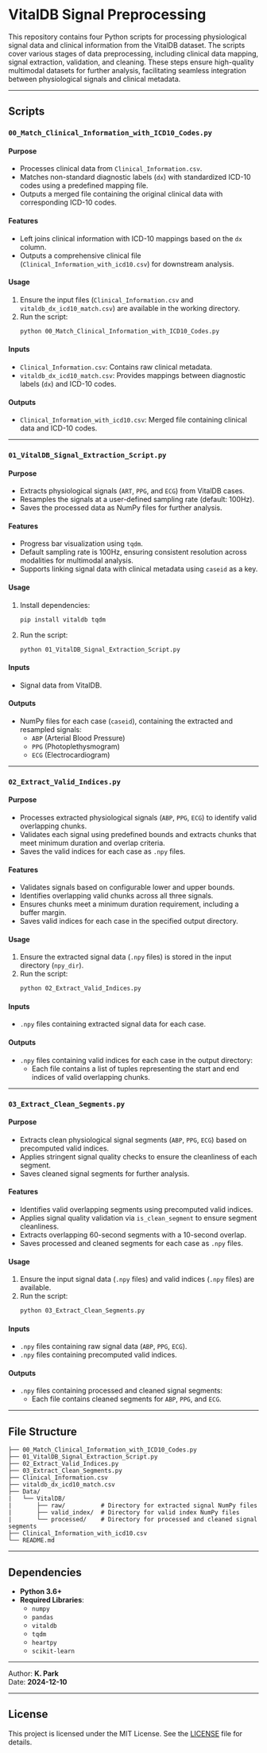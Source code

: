 # VitalDB Signal Preprocessing

This repository contains four Python scripts for processing physiological signal data and clinical information from the VitalDB dataset. The scripts cover various stages of data preprocessing, including clinical data mapping, signal extraction, validation, and cleaning. These steps ensure high-quality multimodal datasets for further analysis, facilitating seamless integration between physiological signals and clinical metadata.

---

## **Scripts**

### **`00_Match_Clinical_Information_with_ICD10_Codes.py`**
#### **Purpose**
- Processes clinical data from `Clinical_Information.csv`.
- Matches non-standard diagnostic labels (`dx`) with standardized ICD-10 codes using a predefined mapping file.
- Outputs a merged file containing the original clinical data with corresponding ICD-10 codes.

#### **Features**
- Left joins clinical information with ICD-10 mappings based on the `dx` column.
- Outputs a comprehensive clinical file (`Clinical_Information_with_icd10.csv`) for downstream analysis.

#### **Usage**
1. Ensure the input files (`Clinical_Information.csv` and `vitaldb_dx_icd10_match.csv`) are available in the working directory.
2. Run the script:
   ```bash
   python 00_Match_Clinical_Information_with_ICD10_Codes.py
   ```

#### **Inputs**
- `Clinical_Information.csv`: Contains raw clinical metadata.
- `vitaldb_dx_icd10_match.csv`: Provides mappings between diagnostic labels (`dx`) and ICD-10 codes.

#### **Outputs**
- `Clinical_Information_with_icd10.csv`: Merged file containing clinical data and ICD-10 codes.

---

### **`01_VitalDB_Signal_Extraction_Script.py`**
#### **Purpose**
- Extracts physiological signals (`ART`, `PPG`, and `ECG`) from VitalDB cases.
- Resamples the signals at a user-defined sampling rate (default: 100Hz).
- Saves the processed data as NumPy files for further analysis.

#### **Features**
- Progress bar visualization using `tqdm`.
- Default sampling rate is 100Hz, ensuring consistent resolution across modalities for multimodal analysis.
- Supports linking signal data with clinical metadata using `caseid` as a key.

#### **Usage**
1. Install dependencies:
   ```bash
   pip install vitaldb tqdm
   ```
2. Run the script:
   ```bash
   python 01_VitalDB_Signal_Extraction_Script.py
   ```

#### **Inputs**
- Signal data from VitalDB.

#### **Outputs**
- NumPy files for each case (`caseid`), containing the extracted and resampled signals:
  - `ABP` (Arterial Blood Pressure)
  - `PPG` (Photoplethysmogram)
  - `ECG` (Electrocardiogram)

---

### **`02_Extract_Valid_Indices.py`**
#### **Purpose**
- Processes extracted physiological signals (`ABP`, `PPG`, `ECG`) to identify valid overlapping chunks.
- Validates each signal using predefined bounds and extracts chunks that meet minimum duration and overlap criteria.
- Saves the valid indices for each case as `.npy` files.

#### **Features**
- Validates signals based on configurable lower and upper bounds.
- Identifies overlapping valid chunks across all three signals.
- Ensures chunks meet a minimum duration requirement, including a buffer margin.
- Saves valid indices for each case in the specified output directory.

#### **Usage**
1. Ensure the extracted signal data (`.npy` files) is stored in the input directory (`npy_dir`).
2. Run the script:
   ```bash
   python 02_Extract_Valid_Indices.py
   ```

#### **Inputs**
- `.npy` files containing extracted signal data for each case.

#### **Outputs**
- `.npy` files containing valid indices for each case in the output directory:
  - Each file contains a list of tuples representing the start and end indices of valid overlapping chunks.

---

### **`03_Extract_Clean_Segments.py`**
#### **Purpose**
- Extracts clean physiological signal segments (`ABP`, `PPG`, `ECG`) based on precomputed valid indices.
- Applies stringent signal quality checks to ensure the cleanliness of each segment.
- Saves cleaned signal segments for further analysis.

#### **Features**
- Identifies valid overlapping segments using precomputed valid indices.
- Applies signal quality validation via `is_clean_segment` to ensure segment cleanliness.
- Extracts overlapping 60-second segments with a 10-second overlap.
- Saves processed and cleaned segments for each case as `.npy` files.

#### **Usage**
1. Ensure the input signal data (`.npy` files) and valid indices (`.npy` files) are available.
2. Run the script:
   ```bash
   python 03_Extract_Clean_Segments.py
   ```

#### **Inputs**
- `.npy` files containing raw signal data (`ABP`, `PPG`, `ECG`).
- `.npy` files containing precomputed valid indices.

#### **Outputs**
- `.npy` files containing processed and cleaned signal segments:
  - Each file contains cleaned segments for `ABP`, `PPG`, and `ECG`.

---

## **File Structure**
```
├── 00_Match_Clinical_Information_with_ICD10_Codes.py
├── 01_VitalDB_Signal_Extraction_Script.py
├── 02_Extract_Valid_Indices.py
├── 03_Extract_Clean_Segments.py
├── Clinical_Information.csv
├── vitaldb_dx_icd10_match.csv
├── Data/
|   └── VitalDB/
|       ├── raw/          # Directory for extracted signal NumPy files
|       ├── valid_index/  # Directory for valid index NumPy files
|       └── processed/    # Directory for processed and cleaned signal segments
├── Clinical_Information_with_icd10.csv
└── README.md
```

---

## **Dependencies**
- **Python 3.6+**
- **Required Libraries**:
  - `numpy`
  - `pandas`
  - `vitaldb`
  - `tqdm`
  - `heartpy`
  - `scikit-learn`

---

Author: **K. Park**  
Date: **2024-12-10**  

---

## License
This project is licensed under the MIT License. See the [LICENSE](./LICENSE) file for details.
